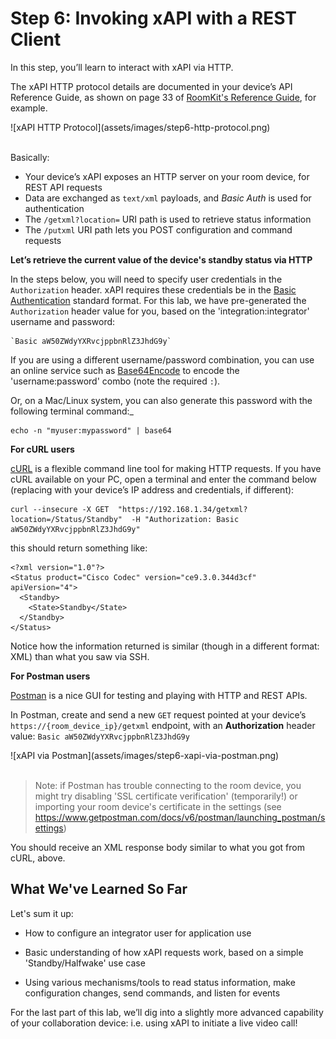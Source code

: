 # Step 6: Invoking xAPI with a REST Client

In this step, you’ll learn to interact with xAPI via HTTP.

The xAPI HTTP protocol details are documented in your device’s API Reference Guide, as shown on page 33 of [RoomKit's Reference Guide](https://www.cisco.com/c/dam/en/us/td/docs/telepresence/endpoint/ce92/room-kit-api-reference-guide-ce92.pdf), for example.

<div align="left">![xAPI HTTP Protocol](assets/images/step6-http-protocol.png)</div><br/>

Basically:
- Your device’s xAPI exposes an HTTP server on your room device, for REST API requests
- Data are exchanged as `text/xml` payloads, and _Basic Auth_ is used for authentication
- The `/getxml?location=` URI path is used to retrieve status information
- The `/putxml` URI path lets you POST configuration and command requests

**Let’s retrieve the current value of the device's standby status via HTTP**

In the steps below, you will need to specify user credentials in the `Authorization` header.  xAPI requires these credentials be in the [Basic Authentication](https://en.wikipedia.org/wiki/Basic_access_authentication) standard format.  For this lab, we have pre-generated the `Authorization` header value for you, based on the 'integration:integrator' username and password:

```
`Basic aW50ZWdyYXRvcjppbnRlZ3JhdG9y`
```

If you are using a different username/password combination, you can use an online service such as [Base64Encode](https://www.base64encode.org/) to encode the 'username:password' combo (note the required `:`).

Or, on a Mac/Linux system, you can also generate this password with the following terminal command:_

```shell
echo -n "myuser:mypassword" | base64
```

**For cURL users**

[cURL](https://curl.haxx.se/) is a flexible command line tool for making HTTP requests.  If you have cURL available on your PC, open a terminal and enter the command below (replacing with your device’s IP address and credentials, if different):

```shell
curl --insecure -X GET  "https://192.168.1.34/getxml?location=/Status/Standby"  -H "Authorization: Basic aW50ZWdyYXRvcjppbnRlZ3JhdG9y"
```

this should return something like:

```shell
<?xml version="1.0"?>
<Status product="Cisco Codec" version="ce9.3.0.344d3cf" apiVersion="4">
  <Standby>
    <State>Standby</State>
  </Standby>
</Status>
```

Notice how the information returned is similar (though in a different format: XML) than what you saw via SSH.

**For Postman users**

[Postman](https://www.getpostman.org) is a nice GUI for testing and playing with HTTP and REST APIs.

In Postman, create and send a new `GET` request pointed at your device’s `https://{room_device_ip}/getxml` endpoint, with an **Authorization** header value: `Basic aW50ZWdyYXRvcjppbnRlZ3JhdG9y`

<div align="left">![xAPI via Postman](assets/images/step6-xapi-via-postman.png)</div><br/>

>Note: if Postman has trouble connecting to the room device, you might try disabling 'SSL certificate verification' (temporarily!) or importing your room device's certificate in the settings (see  https://www.getpostman.com/docs/v6/postman/launching_postman/settings)

You should receive an XML response body similar to what you got from cURL, above.

## What We've Learned So Far

Let's sum it up:

* How to configure an integrator user for application use

* Basic understanding of how xAPI requests work, based on a simple 'Standby/Halfwake' use case

* Using various mechanisms/tools to read status information, make configuration changes, send commands, and listen for events

For the last part of this lab, we’ll dig into a slightly more advanced capability of your collaboration device: i.e. using xAPI to initiate a live video call!
